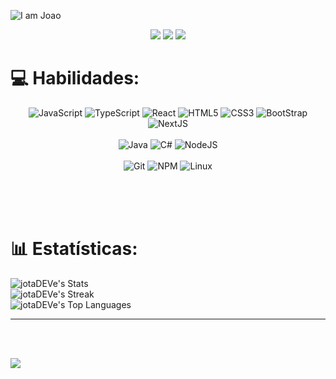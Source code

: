 
![I am Joao](https://github.com/jotaDEVe/jotaDEVe/assets/134979647/93f9702e-bcb4-4401-82b2-74784c5c768a)

<div align='center'>

[![](https://img.shields.io/badge/LinkedIn-0077B5?style=for-the-badge&logo=linkedin&logoColor=white)](https://www.linkedin.com/in/joão-vitor-de-faria-marques/)
[![](https://img.shields.io/badge/Instagram-E4405F?style=for-the-badge&logo=instagram&logoColor=white)](https://www.instagram.com/_.jota_ve._/)
[![](https://img.shields.io/badge/Portfolio-3b1b72?style=for-the-badge&logo=About.me&logoColor=white)](https://www.jvdevport.online)
</div>

# 💻 Habilidades: 

<div align="center">

![JavaScript](https://img.shields.io/badge/JavaScript-F0E68C?style=for-the-badge&logo=javascript&logoColor=404040)
![TypeScript](https://img.shields.io/badge/TypeScript-007ACC?style=for-the-badge&logo=typescript&logoColor=white)
![React](https://img.shields.io/badge/React-20232A?style=for-the-badge&logo=react&logoColor=61DAFB)
![HTML5](https://img.shields.io/badge/HTML5-E34F26?style=for-the-badge&logo=html5&logoColor=white)
![CSS3](https://img.shields.io/badge/CSS3-1572B6?style=for-the-badge&logo=css3&logoColor=white)
![BootStrap](https://img.shields.io/badge/Bootstrap-563D7C?style=for-the-badge&logo=bootstrap&logoColor=white)
![NextJS](https://img.shields.io/badge/next%20js-000000?style=for-the-badge&logo=nextdotjs&logoColor=white)
<br>
<br>
![Java](https://img.shields.io/badge/java-%23ED8B00.svg?style=for-the-badge&logo=openjdk&logoColor=white)
![C#](https://img.shields.io/badge/C%23-483D8B?style=for-the-badge&logo=csharp&logoColor=white)
![NodeJS](https://img.shields.io/badge/node.js-6DA55F?style=for-the-badge&logo=node.js&logoColor=white)
<br>
<br>
![Git](https://img.shields.io/badge/git-%23F05033.svg?style=for-the-badge&logo=git&logoColor=white)
![NPM](https://img.shields.io/badge/NPM-%23CB3837.svg?style=for-the-badge&logo=npm&logoColor=white)
![Linux](https://img.shields.io/badge/Linux-FCC624?style=for-the-badge&logo=linux&logoColor=black)
</div>
<br>
<br>
<br>

# 📊 Estatísticas:

![jotaDEVe's Stats](https://github-readme-stats.vercel.app/api?username=jotaDEVe&theme=midnight-purple&show_icons=true&hide_border=true&count_private=true&)<br/>
![jotaDEVe's Streak](https://github-readme-streak-stats.herokuapp.com/?user=jotaDEVe&theme=midnight-purple&hide_border=true) <br>
![jotaDEVe's Top Languages](https://github-readme-stats.vercel.app/api/top-langs/?username=jotaDEVe&theme=midnight-purple&show_icons=true&hide_border=true&layout=compact&hide=SCSS&hide=HTML&hide=CSS)



---
<br>
<br>

[![](https://visitcount.itsvg.in/api?id=jotaDEVe&icon=5&color=6)](https://visitcount.itsvg.in)

